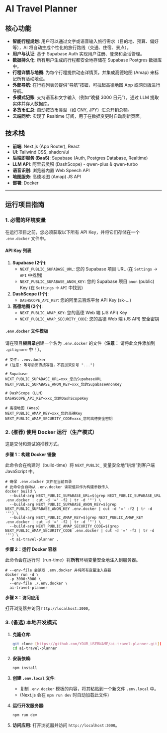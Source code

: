 # AI Travel Planner

## 核心功能

* **智能行程规划**: 用户可以通过文字或语音输入旅行需求（目的地、预算、偏好等），AI 将自动生成个性化的旅行路线（交通、住宿、景点）。
* **用户与认证**: 基于 Supabase Auth 实现用户注册、登录和会话管理。
* **数据持久化**: 所有用户生成的行程都安全地存储在 Supabase Postgres 数据库中。
* **行程详情与地图**: 为每个行程提供动态详情页，并集成高德地图 (Amap) 来标记所有活动地点。
* **外部导航**: 在行程列表旁提供“导航”按钮，可拉起高德地图 App 或网页版进行导航。
* **多模式记账**: 支持语音和文字输入（例如“晚餐 3000 日元”），通过 LLM 提取实体并存入数据库。
* **多货币汇总**: 自动按货币类型（如 CNY, JPY）汇总开销总额。
* **云端同步**: 实现了 Realtime 订阅，用于在数据变更时自动刷新页面。

## 技术栈

* **前端**: Next.js (App Router), React
* **UI**: Tailwind CSS, shadcn/ui
* **后端即服务 (BaaS)**: Supabase (Auth, Postgres Database, Realtime)
* **LLM API**: 阿里云灵积 (DashScope) - qwen-plus & qwen-turbo
* **语音识别**: 浏览器内置 Web Speech API
* **地图服务**: 高德地图 (Amap) JS API
* **部署**: Docker

---

## 运行项目指南

### 1. 必需的环境变量

在运行项目之前，您必须获取以下所有 API Key，并将它们存储在一个 `.env.docker` 文件中。

#### API Key 列表

1.  **Supabase (2个)**:
    * `NEXT_PUBLIC_SUPABASE_URL`: 您的 Supabase 项目 URL (在 `Settings` -> `API` 中找到)
    * `NEXT_PUBLIC_SUPABASE_ANON_KEY`: 您的 Supabase 项目 `anon` (public) Key (在 `Settings` -> `API` 中找到)
2.  **DashScope (1个)**:
    * `DASHSCOPE_API_KEY`: 您的阿里云百炼平台 API Key (sk-...)
3.  **高德地图 (2个)**:
    * `NEXT_PUBLIC_AMAP_KEY`: 您的高德 Web 端 (JS API) Key
    * `NEXT_PUBLIC_AMAP_SECURITY_CODE`: 您的高德 Web 端 (JS API) 安全密钥

#### `.env.docker` 文件模板

请在项目**根目录**创建一个名为 `.env.docker` 的文件（**注意：** 请将此文件添加到 `.gitignore` 中！）。

```env
# 文件: .env.docker
# (注意: 等号后面直接写值，不要加双引号 "...")

# Supabase
NEXT_PUBLIC_SUPABASE_URL=xxx_您的SupabaseURL
NEXT_PUBLIC_SUPABASE_ANON_KEY=xxx_您的SupabaseAnonKey

# DashScope (LLM)
DASHSCOPE_API_KEY=xxx_您的DashScopeKey

# 高德地图 (Amap)
NEXT_PUBLIC_AMAP_KEY=xxx_您的高德Key
NEXT_PUBLIC_AMAP_SECURITY_CODE=xxx_您的高德安全密钥
```

### 2. (推荐) 使用 Docker 运行（生产模式）

这是交付和测试的推荐方式。

**步骤 1：构建 Docker 镜像**

此命令会在构建时（build-time）将 `NEXT_PUBLIC_` 变量安全地“烘焙”到客户端 JavaScript 中。

```shell
# 确保 .env.docker 文件在当前目录
# 此命令会自动从 .env.docker 读取值并作为构建参数传入
docker build \
  --build-arg NEXT_PUBLIC_SUPABASE_URL=$(grep NEXT_PUBLIC_SUPABASE_URL .env.docker | cut -d '=' -f2 | tr -d '"') \
  --build-arg NEXT_PUBLIC_SUPABASE_ANON_KEY=$(grep NEXT_PUBLIC_SUPABASE_ANON_KEY .env.docker | cut -d '=' -f2 | tr -d '"') \
  --build-arg NEXT_PUBLIC_AMAP_KEY=$(grep NEXT_PUBLIC_AMAP_KEY .env.docker | cut -d '=' -f2 | tr -d '"') \
  --build-arg NEXT_PUBLIC_AMAP_SECURITY_CODE=$(grep NEXT_PUBLIC_AMAP_SECURITY_CODE .env.docker | cut -d '=' -f2 | tr -d '"') \
  -t ai-travel-planner .
```

**步骤 2：运行 Docker 容器**

此命令会在运行时（run-time）将**所有**环境变量安全地注入到服务器。

```shell
# --env-file 会读取 .env.docker 并将所有变量注入容器
docker run -d \
  -p 3000:3000 \
  --env-file ./.env.docker \
  ai-travel-planner
```

**步骤 3：访问应用**

打开浏览器并访问 `http://localhost:3000`。

### 3. (备选) 本地开发模式

1. **克隆仓库**:

   ```bash
   git clone [https://github.com/YOUR_USERNAME/ai-travel-planner.git](https://github.com/YOUR_USERNAME/ai-travel-planner.git)
   cd ai-travel-planner
   ```

2. **安装依赖**:

   ```bash
   npm install
   ```

3. **创建 `.env.local` 文件**:

   - 复制 `.env.docker` 模板的内容，将其粘贴到一个新文件 `.env.local` 中。
   - (Next.js 会在 `npm run dev` 时自动加载此文件)

4. **运行开发服务器**:

   ```bash
   npm run dev
   ```

5. **访问应用**: 打开浏览器并访问 `http://localhost:3000`。
